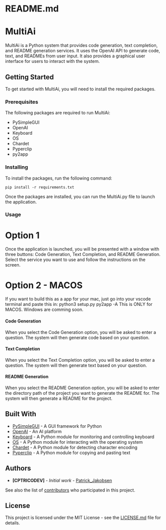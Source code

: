 # README.md

# MultiAi

MultiAi is a Python system that provides code generation, text completion, and README generation services. It uses the OpenAI API to generate code, text, and READMEs from user input. It also provides a graphical user interface for users to interact with the system.

## Getting Started

To get started with MultiAi, you will need to install the required packages. 

### Prerequisites

The following packages are required to run MultiAi:

- PySimpleGUI
- OpenAI
- Keyboard
- OS
- Chardet
- Pyperclip
- py2app

### Installing

To install the packages, run the following command:

```
pip install -r requirements.txt
```

Once the packages are installed, you can run the MultiAi.py file to launch the application.

### Usage

# Option 1
Once the application is launched, you will be presented with a window with three buttons: Code Generation, Text Completion, and README Generation. Select the service you want to use and follow the instructions on the screen.

# Option 2 - MACOS
If you want to build this as a app for your mac,
just go into your vscode terminal and paste this in: 
python3 setup.py py2app -A
This is ONLY for MACOS.
Windows are comming soon.


#### Code Generation

When you select the Code Generation option, you will be asked to enter a question. The system will then generate code based on your question.

#### Text Completion

When you select the Text Completion option, you will be asked to enter a question. The system will then generate text based on your question.

#### README Generation

When you select the README Generation option, you will be asked to enter the directory path of the project you want to generate the README for. The system will then generate a README for the project.

## Built With

- [PySimpleGUI](https://pysimplegui.readthedocs.io/en/latest/) - A GUI framework for Python
- [OpenAI](https://openai.com/) - An AI platform
- [Keyboard](https://pypi.org/project/keyboard/) - A Python module for monitoring and controlling keyboard
- [OS](https://docs.python.org/3/library/os.html) - A Python module for interacting with the operating system
- [Chardet](https://pypi.org/project/chardet/) - A Python module for detecting character encoding
- [Pyperclip](https://pypi.org/project/pyperclip/) - A Python module for copying and pasting text

## Authors

- **[CPTRICODEV]** - *Initial work* - [Patrick_Jakobsen](https://github.com/CPTRICODEV)

See also the list of [contributors](https://github.com/your/project/contributors) who participated in this project.

## License

This project is licensed under the MIT License - see the [LICENSE.md](LICENSE.md) file for details.